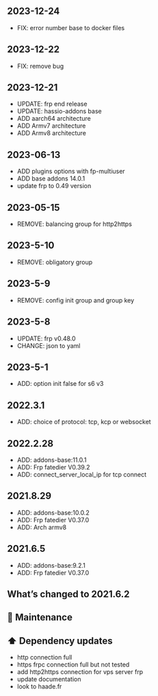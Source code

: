 ## 2023-12-24
- FIX: error number base to docker files

## 2023-12-22
- FIX: remove bug

## 2023-12-21
- UPDATE: frp end release
- UPDATE: hassio-addons base
- ADD aarch64 architecture
- ADD Armv7 architecture
- ADD Armv8 architecture

## 2023-06-13
- ADD plugins options with fp-multiuser
- ADD base addons 14.0.1
- update frp to 0.49 version

## 2023-05-15
- REMOVE: balancing group for http2https

## 2023-5-10
- REMOVE: obligatory group

## 2023-5-9
- REMOVE: config init group and group key

## 2023-5-8
- UPDATE: frp v0.48.0
- CHANGE: json to yaml

## 2023-5-1
- ADD: option init false for s6 v3

## 2022.3.1
- ADD: choice of protocol: tcp, kcp or websocket

## 2022.2.28
- ADD: addons-base:11.0.1
- ADD: Frp fatedier V0.39.2
- ADD: connect_server_local_ip for tcp connect

## 2021.8.29
- ADD: addons-base:10.0.2
- ADD: Frp fatedier V0.37.0
- ADD: Arch armv8

## 2021.6.5
- ADD: addons-base:9.2.1
- ADD: Frp fatedier V0.37.0

## What’s changed to 2021.6.2

## 🧰 Maintenance

## ⬆️ Dependency updates
- http connection full
- https frpc connection full but not tested
- add http2https connection for vps server frp
- update documentation
- look to haade.fr
